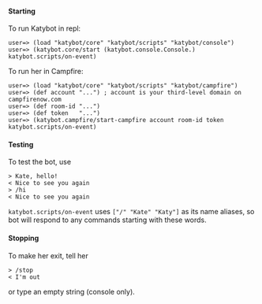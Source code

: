 #### Starting

To run Katybot in repl:

    user=> (load "katybot/core" "katybot/scripts" "katybot/console")
    user=> (katybot.core/start (katybot.console.Console.) katybot.scripts/on-event)

To run her in Campfire:

    user=> (load "katybot/core" "katybot/scripts" "katybot/campfire")
    user=> (def account "...") ; account is your third-level domain on campfirenow.com
    user=> (def room-id "...")
    user=> (def token   "...")
    user=> (katybot.campfire/start-campfire account room-id token katybot.scripts/on-event)

#### Testing

To test the bot, use

    > Kate, hello!
    < Nice to see you again
    > /hi
    < Nice to see you again

`katybot.scripts/on-event` uses `["/" "Kate" "Katy"]` as its name aliases, so bot will respond to any commands starting with these words.

#### Stopping

To make her exit, tell her 

    > /stop
    < I'm out

or type an empty string (console only).
